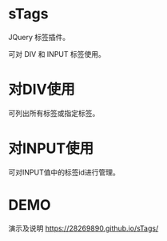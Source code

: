# sTags
JQuery 标签插件。

可对 DIV 和 INPUT 标签使用。
# 对DIV使用
可列出所有标签或指定标签。
# 对INPUT使用
可对INPUT值中的标签id进行管理。

# DEMO
演示及说明 https://28269890.github.io/sTags/
